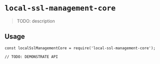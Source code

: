 # `local-ssl-management-core`

> TODO: description

## Usage

```
const localSslManagementCore = require('local-ssl-management-core');

// TODO: DEMONSTRATE API
```
